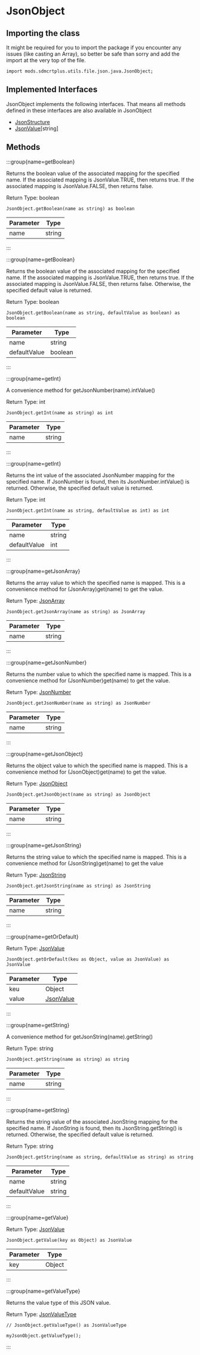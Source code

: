 # JsonObject

## Importing the class

It might be required for you to import the package if you encounter any issues (like casting an Array), so better be safe than sorry and add the import at the very top of the file.
```zenscript
import mods.sdmcrtplus.utils.file.json.java.JsonObject;
```


## Implemented Interfaces
JsonObject implements the following interfaces. That means all methods defined in these interfaces are also available in JsonObject

- [JsonStructure](/mods/sdmcrtplus/utils/file/json/java/JsonStructure)
- [JsonValue](/mods/sdmcrtplus/utils/file/json/java/type/JsonValue)[string]

## Methods

:::group{name=getBoolean}

Returns the boolean value of the associated mapping for the specified name. If the associated mapping is JsonValue.TRUE, then returns true. If the associated mapping is JsonValue.FALSE, then returns false.

Return Type: boolean

```zenscript
JsonObject.getBoolean(name as string) as boolean
```

| Parameter |  Type  |
|-----------|--------|
| name      | string |


:::

:::group{name=getBoolean}

Returns the boolean value of the associated mapping for the specified name. If the associated mapping is JsonValue.TRUE, then returns true. If the associated mapping is JsonValue.FALSE, then returns false. Otherwise, the specified default value is returned.

Return Type: boolean

```zenscript
JsonObject.getBoolean(name as string, defaultValue as boolean) as boolean
```

|  Parameter   |  Type   |
|--------------|---------|
| name         | string  |
| defaultValue | boolean |


:::

:::group{name=getInt}

A convenience method for getJsonNumber(name).intValue()

Return Type: int

```zenscript
JsonObject.getInt(name as string) as int
```

| Parameter |  Type  |
|-----------|--------|
| name      | string |


:::

:::group{name=getInt}

Returns the int value of the associated JsonNumber mapping for the specified name. If JsonNumber is found, then its JsonNumber.intValue() is returned. Otherwise, the specified default value is returned.

Return Type: int

```zenscript
JsonObject.getInt(name as string, defaultValue as int) as int
```

|  Parameter   |  Type  |
|--------------|--------|
| name         | string |
| defaultValue | int    |


:::

:::group{name=getJsonArray}

Returns the array value to which the specified name is mapped. This is a convenience method for (JsonArray)get(name) to get the value.

Return Type: [JsonArray](/mods/sdmcrtplus/utils/file/json/java/type/JsonArray)

```zenscript
JsonObject.getJsonArray(name as string) as JsonArray
```

| Parameter |  Type  |
|-----------|--------|
| name      | string |


:::

:::group{name=getJsonNumber}

Returns the number value to which the specified name is mapped. This is a convenience method for (JsonNumber)get(name) to get the value.

Return Type: [JsonNumber](/mods/sdmcrtplus/utils/file/json/java/type/JsonNumber)

```zenscript
JsonObject.getJsonNumber(name as string) as JsonNumber
```

| Parameter |  Type  |
|-----------|--------|
| name      | string |


:::

:::group{name=getJsonObject}

Returns the object value to which the specified name is mapped. This is a convenience method for (JsonObject)get(name) to get the value.

Return Type: [JsonObject](/mods/sdmcrtplus/utils/file/json/java/JsonObject)

```zenscript
JsonObject.getJsonObject(name as string) as JsonObject
```

| Parameter |  Type  |
|-----------|--------|
| name      | string |


:::

:::group{name=getJsonString}

Returns the string value to which the specified name is mapped. This is a convenience method for (JsonString)get(name) to get the value

Return Type: [JsonString](/mods/sdmcrtplus/utils/file/json/java/type/JsonString)

```zenscript
JsonObject.getJsonString(name as string) as JsonString
```

| Parameter |  Type  |
|-----------|--------|
| name      | string |


:::

:::group{name=getOrDefault}

Return Type: [JsonValue](/mods/sdmcrtplus/utils/file/json/java/type/JsonValue)

```zenscript
JsonObject.getOrDefault(keu as Object, value as JsonValue) as JsonValue
```

| Parameter |                               Type                                |
|-----------|-------------------------------------------------------------------|
| keu       | Object                                                            |
| value     | [JsonValue](/mods/sdmcrtplus/utils/file/json/java/type/JsonValue) |


:::

:::group{name=getString}

A convenience method for getJsonString(name).getString()

Return Type: string

```zenscript
JsonObject.getString(name as string) as string
```

| Parameter |  Type  |
|-----------|--------|
| name      | string |


:::

:::group{name=getString}

Returns the string value of the associated JsonString mapping for the specified name. If JsonString is found, then its JsonString.getString() is returned. Otherwise, the specified default value is returned.

Return Type: string

```zenscript
JsonObject.getString(name as string, defaultValue as string) as string
```

|  Parameter   |  Type  |
|--------------|--------|
| name         | string |
| defaultValue | string |


:::

:::group{name=getValue}

Return Type: [JsonValue](/mods/sdmcrtplus/utils/file/json/java/type/JsonValue)

```zenscript
JsonObject.getValue(key as Object) as JsonValue
```

| Parameter |  Type  |
|-----------|--------|
| key       | Object |


:::

:::group{name=getValueType}

Returns the value type of this JSON value.

Return Type: [JsonValueType](/mods/sdmcrtplus/utils/file/json/java/type/JsonValueType)

```zenscript
// JsonObject.getValueType() as JsonValueType

myJsonObject.getValueType();
```

:::


